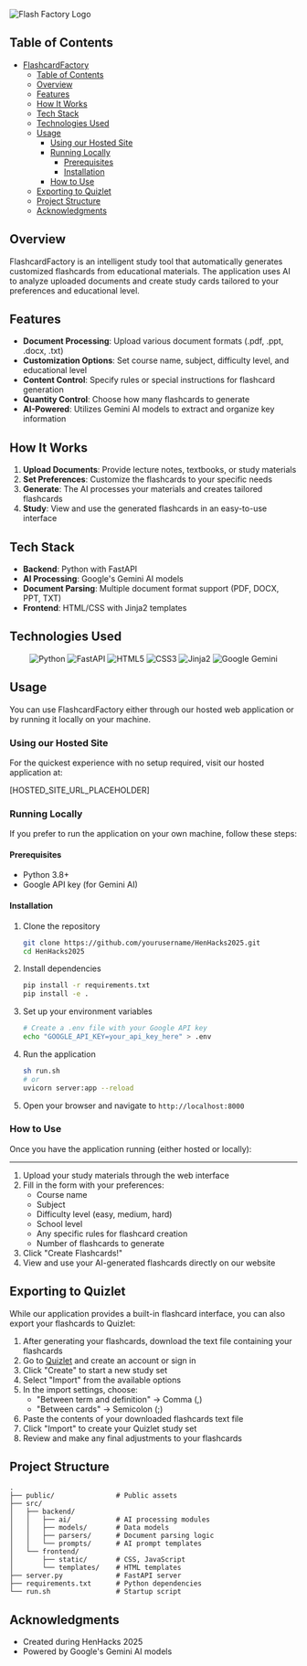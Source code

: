 ![Flash Factory Logo]("./FlashFactory.png")

## Table of Contents

- [FlashcardFactory](#flashcardfactory)
  - [Table of Contents](#table-of-contents)
  - [Overview](#overview)
  - [Features](#features)
  - [How It Works](#how-it-works)
  - [Tech Stack](#tech-stack)
  - [Technologies Used](#technologies-used)
  - [Usage](#usage)
    - [Using our Hosted Site](#using-our-hosted-site)
    - [Running Locally](#running-locally)
      - [Prerequisites](#prerequisites)
      - [Installation](#installation)
    - [How to Use](#how-to-use)
  - [Exporting to Quizlet](#exporting-to-quizlet)
  - [Project Structure](#project-structure)
  - [Acknowledgments](#acknowledgments)

## Overview

FlashcardFactory is an intelligent study tool that automatically generates customized flashcards from educational materials. The application uses AI to analyze uploaded documents and create study cards tailored to your preferences and educational level.

## Features

- **Document Processing**: Upload various document formats (.pdf, .ppt, .docx, .txt)
- **Customization Options**: Set course name, subject, difficulty level, and educational level
- **Content Control**: Specify rules or special instructions for flashcard generation
- **Quantity Control**: Choose how many flashcards to generate
- **AI-Powered**: Utilizes Gemini AI models to extract and organize key information

## How It Works

1. **Upload Documents**: Provide lecture notes, textbooks, or study materials
2. **Set Preferences**: Customize the flashcards to your specific needs
3. **Generate**: The AI processes your materials and creates tailored flashcards
4. **Study**: View and use the generated flashcards in an easy-to-use interface

## Tech Stack

- **Backend**: Python with FastAPI
- **AI Processing**: Google's Gemini AI models
- **Document Parsing**: Multiple document format support (PDF, DOCX, PPT, TXT)
- **Frontend**: HTML/CSS with Jinja2 templates

## Technologies Used

<div align="center">
  <img src="https://img.shields.io/badge/Python-3776AB?style=for-the-badge&logo=python&logoColor=white" alt="Python" />
  <img src="https://img.shields.io/badge/FastAPI-009688?style=for-the-badge&logo=fastapi&logoColor=white" alt="FastAPI" />
  <img src="https://img.shields.io/badge/HTML5-E34F26?style=for-the-badge&logo=html5&logoColor=white" alt="HTML5" />
  <img src="https://img.shields.io/badge/CSS3-1572B6?style=for-the-badge&logo=css3&logoColor=white" alt="CSS3" />
  <img src="https://img.shields.io/badge/Jinja2-B41717?style=for-the-badge&logo=jinja&logoColor=white" alt="Jinja2" />
  <img src="https://img.shields.io/badge/Google_Gemini-4285F4?style=for-the-badge&logo=google&logoColor=white" alt="Google Gemini" />
</div>

## Usage

You can use FlashcardFactory either through our hosted web application or by running it locally on your machine.

### Using our Hosted Site

For the quickest experience with no setup required, visit our hosted application at:

[HOSTED_SITE_URL_PLACEHOLDER]

### Running Locally

If you prefer to run the application on your own machine, follow these steps:

#### Prerequisites

- Python 3.8+
- Google API key (for Gemini AI)

#### Installation

1. Clone the repository

   ```bash
   git clone https://github.com/yourusername/HenHacks2025.git
   cd HenHacks2025
   ```

2. Install dependencies

   ```bash
   pip install -r requirements.txt
   pip install -e .
   ```

3. Set up your environment variables

   ```bash
   # Create a .env file with your Google API key
   echo "GOOGLE_API_KEY=your_api_key_here" > .env
   ```

4. Run the application

   ```bash
   sh run.sh
   # or
   uvicorn server:app --reload
   ```

5. Open your browser and navigate to `http://localhost:8000`

### How to Use

Once you have the application running (either hosted or locally):

---

1. Upload your study materials through the web interface
2. Fill in the form with your preferences:
   - Course name
   - Subject
   - Difficulty level (easy, medium, hard)
   - School level
   - Any specific rules for flashcard creation
   - Number of flashcards to generate
3. Click "Create Flashcards!"
4. View and use your AI-generated flashcards directly on our website

## Exporting to Quizlet

While our application provides a built-in flashcard interface, you can also export your flashcards to Quizlet:

1. After generating your flashcards, download the text file containing your flashcards
2. Go to [Quizlet](https://quizlet.com) and create an account or sign in
3. Click "Create" to start a new study set
4. Select "Import" from the available options
5. In the import settings, choose:
   - "Between term and definition" → Comma (,)
   - "Between cards" → Semicolon (;)
6. Paste the contents of your downloaded flashcards text file
7. Click "Import" to create your Quizlet study set
8. Review and make any final adjustments to your flashcards

## Project Structure

```
.
├── public/               # Public assets
├── src/
│   ├── backend/
│   │   ├── ai/           # AI processing modules
│   │   ├── models/       # Data models
│   │   ├── parsers/      # Document parsing logic
│   │   └── prompts/      # AI prompt templates
│   └── frontend/
│       ├── static/       # CSS, JavaScript
│       └── templates/    # HTML templates
├── server.py             # FastAPI server
├── requirements.txt      # Python dependencies
└── run.sh                # Startup script
```

## Acknowledgments

- Created during HenHacks 2025
- Powered by Google's Gemini AI models
